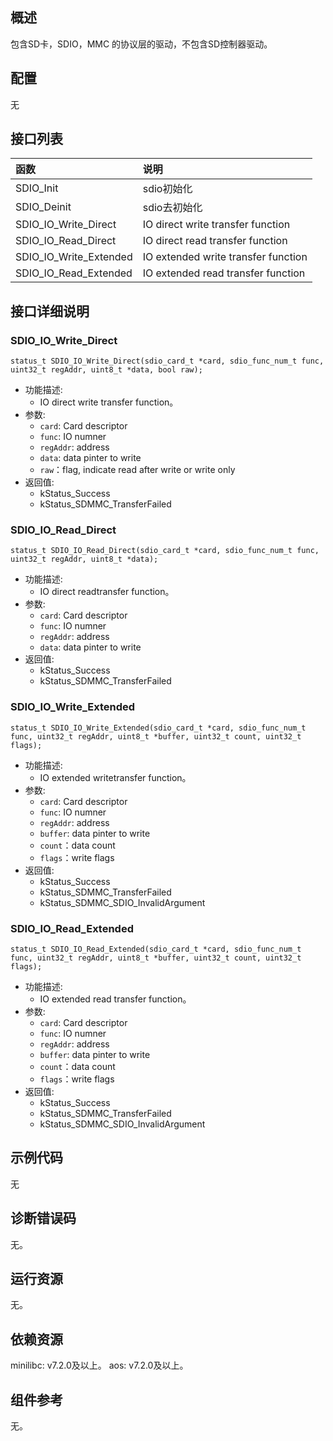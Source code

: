 

## 概述

包含SD卡，SDIO，MMC 的协议层的驱动，不包含SD控制器驱动。

## 配置

无

## 接口列表

| 函数                   | 说明                                |
| :--------------------- | :---------------------------------- |
| SDIO_Init              | sdio初始化                          |
| SDIO_Deinit            | sdio去初始化                        |
| SDIO_IO_Write_Direct   | IO direct write transfer function   |
| SDIO_IO_Read_Direct    | IO direct read transfer function    |
| SDIO_IO_Write_Extended | IO extended write transfer function |
| SDIO_IO_Read_Extended  | IO extended read transfer function  |



## 接口详细说明

### SDIO_IO_Write_Direct

`status_t SDIO_IO_Write_Direct(sdio_card_t *card, sdio_func_num_t func, uint32_t regAddr, uint8_t *data, bool raw);`

- 功能描述:
  - IO direct write transfer function。
- 参数:
  - `card`:  Card descriptor
  - `func`: IO numner
  - `regAddr`:  address
  - `data`: data pinter to write
  - `raw`：flag, indicate read after write or write only
- 返回值:
  - kStatus_Success
  - kStatus_SDMMC_TransferFailed

### SDIO_IO_Read_Direct

`status_t SDIO_IO_Read_Direct(sdio_card_t *card, sdio_func_num_t func, uint32_t regAddr, uint8_t *data);`

- 功能描述:
  - IO direct readtransfer function。
- 参数:
  - `card`:  Card descriptor
  - `func`: IO numner
  - `regAddr`:  address
  - `data`: data pinter to write
- 返回值:
  - kStatus_Success
  - kStatus_SDMMC_TransferFailed

### SDIO_IO_Write_Extended

`status_t SDIO_IO_Write_Extended(sdio_card_t *card, sdio_func_num_t func, uint32_t regAddr, uint8_t *buffer, uint32_t count, uint32_t flags);`

- 功能描述:
  -  IO extended writetransfer function。
- 参数:
  - `card`:  Card descriptor
  - `func`: IO numner
  - `regAddr`:  address
  - `buffer`: data pinter to write
  - `count`：data count
  - `flags`：write flags
- 返回值:
  - kStatus_Success
  - kStatus_SDMMC_TransferFailed
  - kStatus_SDMMC_SDIO_InvalidArgument

### SDIO_IO_Read_Extended

`status_t SDIO_IO_Read_Extended(sdio_card_t *card, sdio_func_num_t func, uint32_t regAddr, uint8_t *buffer, uint32_t count, uint32_t flags);`

- 功能描述:
  -  IO extended read transfer function。
- 参数:
  - `card`:  Card descriptor
  - `func`: IO numner
  - `regAddr`:  address
  - `buffer`: data pinter to write
  - `count`：data count
  - `flags`：write flags
- 返回值:
  - kStatus_Success
  - kStatus_SDMMC_TransferFailed
  - kStatus_SDMMC_SDIO_InvalidArgument



## 示例代码

无

## 诊断错误码

无。

## 运行资源

无。

## 依赖资源

minilibc: v7.2.0及以上。
aos: v7.2.0及以上。

## 组件参考

无。